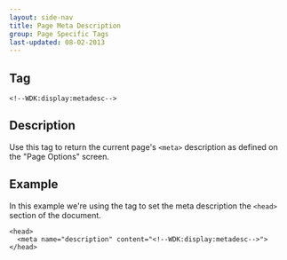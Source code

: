```yaml
---
layout: side-nav
title: Page Meta Description
group: Page Specific Tags
last-updated: 08-02-2013
---
```


## Tag

`<!--WDK:display:metadesc-->`

## Description

Use this tag to return the current page's `<meta>` description as defined on the "Page Options" screen.

## Example

In this example we're using the tag to set the meta description the `<head>` section of the document.

~~~
<head>
  <meta name="description" content="<!--WDK:display:metadesc-->">
</head>
~~~